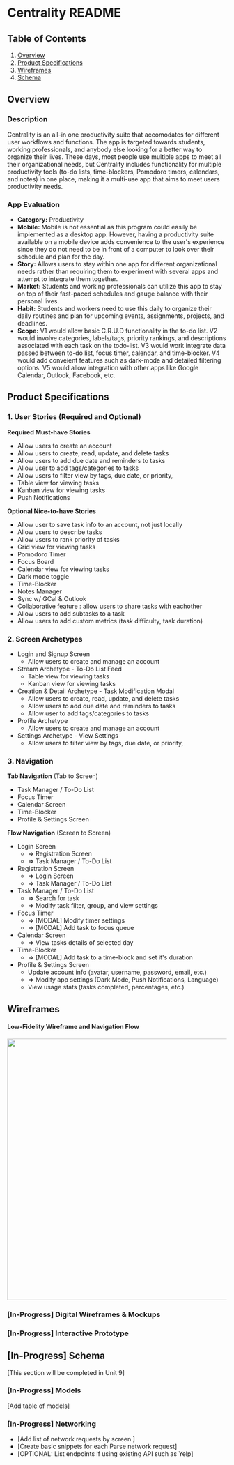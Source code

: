 # Centrality README

## Table of Contents
1. [Overview](#Overview)
1. [Product Specifications](#Product-Specifications)
1. [Wireframes](#Wireframes)
2. [Schema](#[In-Progress]-Schema)

## Overview
### Description
Centrality is an all-in one productivity suite that accomodates for different user workflows and functions. The app is targeted towards students, working professionals, and anybody else looking for a better way to organize their lives. These days, most people use multiple apps to meet all their organizational needs, but Centrality includes functionality for multiple productivity tools (to-do lists, time-blockers, Pomodoro timers, calendars, and notes) in one place, making it a multi-use app that aims to meet users productivity needs.

### App Evaluation
- **Category:** Productivity
- **Mobile:** Mobile is not essential as this program could easily be implemented as a desktop app. However, having a productivity suite available on a mobile device adds convenience to the user's experience since they do not need to be in front of a computer to look over their schedule and plan for the day.
- **Story:** Allows users to stay within one app for different organizational needs rather than requiring them to experiment with several apps and attempt to integrate them together.
- **Market:** Students and  working professionals can utilize this app to stay on top of their fast-paced schedules and gauge balance with their personal lives.
- **Habit:** Students and workers need to use this daily to organize their daily routines and plan for upcoming events, assignments, projects, and deadlines.
- **Scope:** V1 would allow basic C.R.U.D functionality in the to-do list. V2 would involve categories, labels/tags, priority rankings, and descriptions associated with each task on the todo-list. V3 would work integrate data passed between to-do list, focus timer, calendar, and time-blocker. V4 would add conveient features such as dark-mode and detailed filtering options. V5 would allow integration with other apps like Google Calendar, Outlook, Facebook, etc.

## Product Specifications

### 1. User Stories (Required and Optional)

**Required Must-have Stories**

* Allow users to create an account
* Allow users to create, read, update, and delete tasks
* Allow users to add due date and reminders to tasks
* Allow user to add tags/categories to tasks
* Allow users to filter view by tags, due date, or priority, 
* Table view for viewing tasks
* Kanban view for viewing tasks
* Push Notifications

**Optional Nice-to-have Stories**
* Allow user to save task info to an account, not just locally
* Allow users to describe tasks
* Allow users to rank priority of tasks
* Grid view for viewing tasks
* Pomodoro Timer
* Focus Board
* Calendar view for viewing tasks
* Dark mode toggle
* Time-Blocker
* Notes Manager
* Sync w/ GCal & Outlook
* Collaborative feature : allow users to share tasks with eachother
* Allow users to add subtasks to a task
* Allow users to add custom metrics (task difficulty, task duration)

### 2. Screen Archetypes

* Login and Signup Screen
   * Allow users to create and manage an account
* Stream Archetype - To-Do List Feed
    * Table view for viewing tasks
    * Kanban view for viewing tasks
* Creation & Detail Archetype - Task Modification Modal
    * Allow users to create, read, update, and delete tasks
    * Allow users to add due date and reminders to tasks
    * Allow user to add tags/categories to tasks
* Profile Archetype
    * Allow users to create and manage an account
* Settings Archetype - View Settings
    * Allow users to filter view by tags, due date, or priority, 

### 3. Navigation

**Tab Navigation** (Tab to Screen)

* Task Manager / To-Do List
* Focus Timer
* Calendar Screen
* Time-Blocker
* Profile & Settings Screen

**Flow Navigation** (Screen to Screen)

* Login Screen
    * => Registration Screen
    * => Task Manager / To-Do List
* Registration Screen
    * => Login Screen
    * => Task Manager / To-Do List
* Task Manager / To-Do List
    * => Search for task
    * => Modify task filter, group, and view settings
* Focus Timer
    * => [MODAL] Modify timer settings
    * => [MODAL] Add task to focus queue
* Calendar Screen
    * => View tasks details of selected day
* Time-Blocker
    * => [MODAL] Add task to a time-block and set it's duration
* Profile & Settings Screen
    * Update account info (avatar, username, password, email, etc.)
    * => Modify app settings (Dark Mode, Push Notifications, Language)
    * View usage stats (tasks completed, percentages, etc.)

## Wireframes
#### Low-Fidelity Wireframe and Navigation Flow
<img src="Lofi Prototype.png" width=600>

### [In-Progress] Digital Wireframes & Mockups

### [In-Progress] Interactive Prototype

## [In-Progress] Schema 
[This section will be completed in Unit 9]

### [In-Progress] Models
[Add table of models]

### [In-Progress] Networking
- [Add list of network requests by screen ]
- [Create basic snippets for each Parse network request]
- [OPTIONAL: List endpoints if using existing API such as Yelp]
